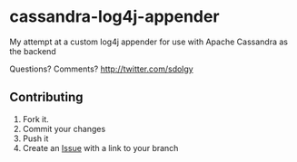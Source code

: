 cassandra-log4j-appender
========================

My attempt at a custom log4j appender for use with Apache Cassandra as the backend

Questions?  Comments?  http://twitter.com/sdolgy

Contributing
------------

1. Fork it.
2. Commit your changes
3. Push it
4. Create an [Issue][1] with a link to your branch


[1]: https://github.com/sdolgy/cassandra-log4j-appender